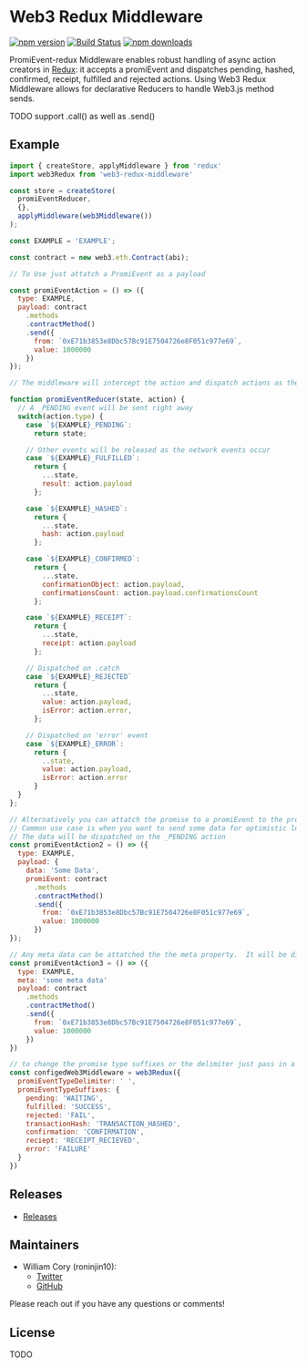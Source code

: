 # Web3 Redux Middleware

[![npm version]()]() [![Build Status]()]() [![npm downloads]()]()

PromiEvent-redux Middleware enables robust handling of async action creators in [Redux](http://redux.js.org): it accepts a promiEvent and dispatches pending, hashed, confirmed, receipt, fulfilled and rejected actions.
Using Web3 Redux Middleware allows for declarative Reducers to handle Web3.js method sends.

TODO support .call() as well as .send()

## Example
```js
import { createStore, applyMiddleware } from 'redux'
import web3Redux from 'web3-redux-middleware'

const store = createStore(
  promiEventReducer,
  {},
  applyMiddleware(web3Middleware())
);

const EXAMPLE = 'EXAMPLE';

const contract = new web3.eth.Contract(abi);

// To Use just attatch a PromiEvent as a payload

const promiEventAction = () => ({
  type: EXAMPLE,
  payload: contract
    .methods
    .contractMethod()
    .send({
      from: `0xE71b3853e8Dbc57Bc91E7504726e8F051c977e69`,
      value: 1000000
    })
});

// The middleware will intercept the action and dispatch actions as the network events occur

function promiEventReducer(state, action) {
  // A _PENDING event will be sent right away
  switch(action.type) {
    case `${EXAMPLE}_PENDING`:
      return state;

    // Other events will be released as the network events occur
    case `${EXAMPLE}_FULFILLED`:
      return {
        ...state,
        result: action.payload
      };

    case `${EXAMPLE}_HASHED`:
      return {
        ...state,
        hash: action.payload
      };

    case `${EXAMPLE}_CONFIRMED`:
      return {
        ...state,
        confirmationObject: action.payload,
        confirmationsCount: action.payload.confirmationsCount
      };

    case `${EXAMPLE}_RECEIPT`:
      return {
        ...state,
        receipt: action.payload
      };

    // Dispatched on .catch
    case `${EXAMPLE}_REJECTED`
      return {
        ...state,
        value: action.payload,
        isError: action.error,
      };

    // Dispatched on 'error' event
    case `${EXAMPLE}_ERROR`:
      return {
        ..state,
        value: action.payload,
        isError: action.error
      }
  }
};

// Alternatively you can attatch the promise to a promiEvent to the promiEvent property
// Common use case is when you want to send some data for optimistic loading
// The data will be dispatched on the _PENDING action
const promiEventAction2 = () => ({
  type: EXAMPLE,
  payload: {
    data: 'Some Data',
    promiEvent: contract
      .methods
      .contractMethod()
      .send({
        from: `0xE71b3853e8Dbc57Bc91E7504726e8F051c977e69`,
        value: 1000000
      })
});

// Any meta data can be attatched the the meta property.  It will be dispatched on every event
const promiEventAction3 = () => ({
  type: EXAMPLE,
  meta: 'some meta data'
  payload: contract
    .methods
    .contractMethod()
    .send({
      from: `0xE71b3853e8Dbc57Bc91E7504726e8F051c977e69`,
      value: 1000000
    })
})

// to change the promise type suffixes or the delimiter just pass in a config object
const configedWeb3Middleware = web3Redux({
  promiEventTypeDelimiter: ' ',
  promiEventTypeSuffixes: {
    pending: 'WAITING',
    fulfilled: 'SUCCESS',
    rejected: 'FAIL',
    transactionHash: 'TRANSACTION_HASHED',
    confirmation: 'CONFIRMATION',
    reciept: 'RECEIPT_RECIEVED',
    error: 'FAILURE'
  }
})

```

## Releases

- [Releases](TODO)

## Maintainers

- William Cory (roninjin10):
  - [Twitter](https://twitter.com/roninjin10)
  - [GitHub](https://github.com/roninjin10)

Please reach out if you have any questions or comments!

## License

TODO
